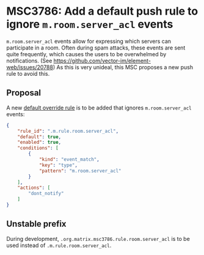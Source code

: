 # MSC3786: Add a default push rule to ignore `m.room.server_acl` events

`m.room.server_acl` events allow for expressing which servers can participate in
a room. Often during spam attacks, these events are sent quite frequently, which
causes the users to be overwhelmed by notifications. (See
<https://github.com/vector-im/element-web/issues/20788>) As this is very
unideal, this MSC proposes a new push rule to avoid this.

## Proposal

A new [default override rule](https://spec.matrix.org/v1.2/client-server-api/#default-override-rules) is to be added that ignores `m.room.server_acl`
events:

```json
{
    "rule_id": ".m.rule.room.server_acl",
    "default": true,
    "enabled": true,
    "conditions": [
        {
            "kind": "event_match",
            "key": "type",
            "pattern": "m.room.server_acl"
        }
    ],
    "actions": [
        "dont_notify"
    ]
}
```

## Unstable prefix

During development, `.org.matrix.msc3786.rule.room.server_acl` is to be used
instead of `.m.rule.room.server_acl`.
